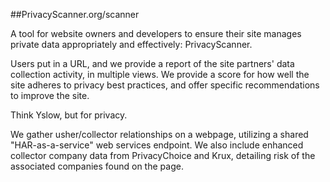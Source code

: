 ##PrivacyScanner.org/scanner

A tool for website owners and developers to ensure their site manages private data appropriately and effectively: PrivacyScanner.

Users put in a URL, and we provide a report of the site partners' data collection activity, in multiple views. We provide a score for how well the site adheres to privacy best practices, and offer specific recommendations to improve the site.

Think Yslow, but for privacy.

We gather usher/collector relationships on a webpage, utilizing a shared "HAR-as-a-service" web services endpoint. We also include enhanced collector company data from PrivacyChoice and Krux, detailing risk of the associated companies found on the page.